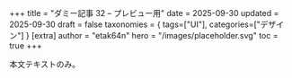 +++
title = "ダミー記事 32 – プレビュー用"
date = 2025-09-30
updated = 2025-09-30
draft = false
taxonomies = { tags=["UI"], categories=["デザイン"] }
[extra]
author = "etak64n"
hero = "/images/placeholder.svg"
toc = true
+++

本文テキストのみ。

